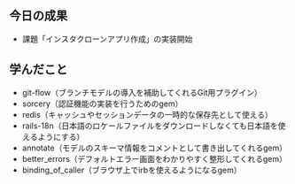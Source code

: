 ## 今日の成果

- 課題「インスタクローンアプリ作成」の実装開始

## 学んだこと

- git-flow（ブランチモデルの導入を補助してくれるGit用プラグイン）
- sorcery（認証機能の実装を行うためのgem）
- redis（キャッシュやセッションデータの一時的な保存先として使える）
- rails-18n（日本語のロケールファイルをダウンロードしなくても日本語を使えるようにする）
- annotate（モデルのスキーマ情報をコメントとして書き出してくれるgem）
- better_errors（デフォルトエラー画面をわかりやすく整形してくれるgem）
- binding_of_caller（ブラウザ上でirbを使えるようになるgem）
